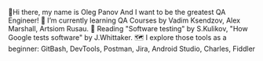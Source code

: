👋Hi there, my name is Oleg Panov
And I want to be the greatest QA Engineer!
🌱 I’m currently learning QA Courses by Vadim Ksendzov, Alex Marshall, Artsiom Rusau.
💬 Reading "Software testing" by S.Kulikov, "How Google tests software" by J.Whittaker.
🗺️ I explore those tools as a beginner: GitBash, DevTools, Postman, Jira, Android Studio, Charles, Fiddler

